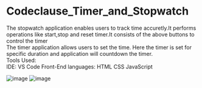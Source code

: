 # Codeclause_Timer_and_Stopwatch
The stopwatch application enables users to track time accuretly.It performs operations like start,stop and reset timer.It consists of the above buttons to control the timer</br>
The timer application allows users to set the time. Here the timer is set for specific duration and application will countdown the timer.</br>
Tools Used: </br>
IDE: VS Code
Front-End languages:
HTML
CSS
JavaScript

![image](https://user-images.githubusercontent.com/75802617/235354193-fa01a3e1-65e4-4e68-8130-76efd575f9e4.png)
![image](https://user-images.githubusercontent.com/75802617/235354213-606a44b9-9689-43fa-91cf-b495c4239bc3.png)
